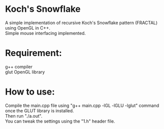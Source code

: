 # Koch's Snowflake
A simple implementation of recursive Koch's Snowflake pattern (FRACTAL) using OpenGL in C++. <br>
Simple mouse interfacing implemented.

# Requirement:
g++ compiler<br>
glut OpenGL library

# How to use:
Compile the main.cpp file using "g++ main.cpp -lGL -lGLU -lglut" command once the GLUT library is installed.<br>
Then run "./a.out".<br>
You can tweak the settings using the "1.h" header file.
